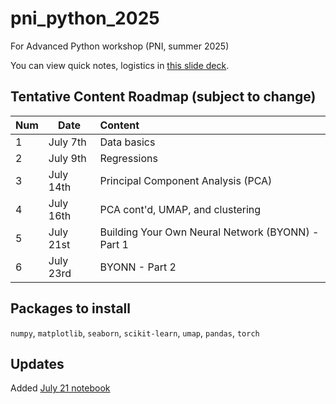 # pni_python_2025
For Advanced Python workshop (PNI, summer 2025)

You can view quick notes, logistics in [this slide deck](https://tinyurl.com/PNIadvPY).


## Tentative Content Roadmap (subject to change)
|  Num   | Date |  Content |
| :-------- | ------- | :-------- |
| 1  | July 7th | Data basics 
| 2  | July 9th | Regressions
| 3  | July 14th | Principal Component Analysis (PCA)
| 4  | July 16th | PCA cont'd, UMAP, and clustering
| 5  | July 21st | Building Your Own Neural Network (BYONN) - Part 1
| 6  | July 23rd | BYONN - Part 2

## Packages to install
`numpy`, `matplotlib`, `seaborn`, `scikit-learn`, `umap`, `pandas`, `torch`

## Updates
Added [July 21 notebook](./notebooks/july_21.ipynb)

